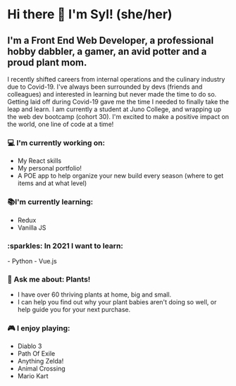 # Hi there 👋 I'm Syl! (she/her)

## I'm a Front End Web Developer, a professional hobby dabbler, a gamer, an avid potter and a proud plant mom. 

I recently shifted careers from internal operations and the culinary industry due to Covid-19. I've always been surrounded by devs (friends and colleagues) and interested in learning but never made the time to do so. Getting laid off during Covid-19 gave me the time I needed to finally take the leap and learn. I am currently a student at Juno College, and wrapping up the web dev bootcamp (cohort 30). I'm excited to make a positive impact on the world, one line of code at a time! 

 ### :computer: I'm currently working on:
  - My React skills
  - My personal portfolio!
  - A POE app to help organize your new build every season (where to get items and at what level)
 
 ### :books:I'm currently learning: 
 - Redux
 - Vanilla JS
 
 <h3> :sparkles: In 2021 I want to learn: </h3>
 - Python
 - Vue.js
 
 ###  :speech_balloon: Ask me about: Plants!
 - I have over 60 thriving plants at home, big and small.
 - I can help you find out why your plant babies aren't doing so well, or help guide you for your next purchase. 
 
  ### :video_game: I enjoy playing:
  - Diablo 3
  - Path Of Exile
  - Anything Zelda!
  - Animal Crossing 
  - Mario Kart
 

<!--
**therealsylaucoin/therealsylaucoin** is a ✨ _special_ ✨ repository because its `README.md` (this file) appears on your GitHub profile.
Here are some ideas to get you started:
- 🔭 I’m currently working on ...
- 🌱 I’m currently learning ...
- 👯 I’m looking to collaborate on ...
- 🤔 I’m looking for help with ...
- 💬 Ask me about ...
- 📫 How to reach me: ...
- 😄 Pronouns: ...
- ⚡ Fun fact: ...
-->
